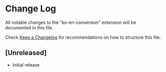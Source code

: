 # Change Log

All notable changes to the "ko-en-conversion" extension will be documented in this file.

Check [Keep a Changelog](http://keepachangelog.com/) for recommendations on how to structure this file.

## [Unreleased]

- Initial release